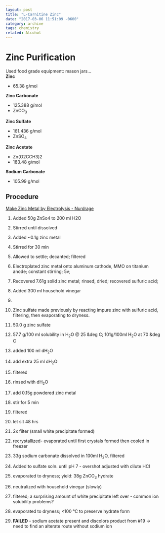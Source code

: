 ```yaml
---
layout: post
title: "L-Carnitine Zinc"
date: "2017-03-06 11:51:09 -0600"
category: archive
tags: chemistry
related: Alcohol
---
```

<!--more-->

# Zinc Purification
Used food grade equipment: mason jars...  
**Zinc**
  - 65.38 g/mol  

**Zinc Carbonate**
  - 125.388 g/mol
  - ZnCO<sub>3</sub>  

**Zinc Sulfate**
  - 161.436 g/mol
  - ZnSO<sub>4</sub>  

**Zinc Acetate**
  - Zn(O2CCH3)2
  - 183.48 g/mol  

**Sodium Carbonate**
  - 105.99 g/mol  

## Procedure
[Make Zinc Metal by Electrolysis - Nurdrage](https://www.youtube.com/watch?v=y3WJFsr7HDY)
1. Added 50g ZnSo4 to 200 ml H2O
2. Stirred until dissolved
3. Added ~0.1g zinc metal
4. Stirred for 30 min
5. Allowed to settle; decanted; filtered
6. Electroplated zinc metal onto aluminum cathode, MMO on titanium anode; constant stirring; 5v;
7. Recovered 7.61g solid zinc metal; rinsed, dried; recovered sulfuric acid;
8. Added 300 ml household vinegar
9.

1. Zinc sulfate made previously by reacting impure zinc with sulfuric acid, filtering, then evaporating to dryness.
2. 50.0 g zinc sulfate
3. 57.7 g/100 ml solubility in H<sub>2</sub>O @ 25 &deg C; 101g/100ml H<sub>2</sub>O at 70 &deg C
4. added 100 ml dH<sub>2</sub>O
5. add extra 25 ml dH<sub>2</sub>O
6. filtered
7. rinsed with dH<sub>2</sub>O
8. add 0.15g powdered zinc metal
9. stir for 5 min
10. filtered
11. let sit 48 hrs
12. 2x filter (small white precipitate formed)
13. recrystallized- evaporated until first crystals formed then cooled in freezer
14. 33g sodium carbonate dissolved in 100ml H<sub>2</sub>O, filtered
15. Added to sulfate soln. until pH 7 - overshot adjusted with dilute HCl
16. evaporated to dryness; yield: 38g ZnCO<sub>3</sub> hydrate
17. neutralized with household vinegar (slowly)
18. filtered; a surprising amount of white precipitate left over - common ion solubility problems?
19. evaporated to dryness; <100 &deg;C to preserve hydrate form
20. **FAILED** - sodium acetate present and discolors product from #19 -> need to find an alterate route without sodium ion
